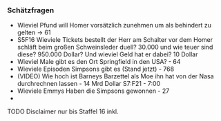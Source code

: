 ### Schätzfragen

- Wieviel Pfund will Homer vorsätzlich zunehmen um als behindert zu gelten -> 61
- S5F16 Wieviele Tickets bestellt der Herr am Schalter vor dem Homer schläft beim großen Schweinsleder duell? 30.000 und wie teuer sind diese? 950.000 Dollar? Und wieviel Geld hat er dabei? 10 Dollar
- Wieviel Male gibt es den Ort Springfield in den USA? - 64
- Wieviele Episoden Simpsons gibt es (Stand jetzt) - 768
- (VIDEO) Wie hoch ist Barneys Barzettel als Moe ihn hat von der Nasa durchrechnen lassen - 14 Mrd Dollar S7:F21 - 7:00
- Wieviele Emmys Haben die Simpsons gewonnen - 27
- 



TODO Disclaimer nur bis Staffel 16 inkl.
